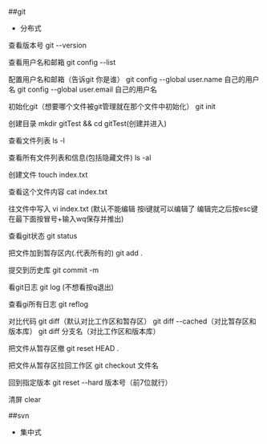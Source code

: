 ##git
- 分布式

查看版本号
git --version

查看用户名和邮箱
git config --list

配置用户名和邮箱（告诉git 你是谁）
git config --global user.name 自己的用户名
git config --global user.email 自己的用户名

初始化git（想要哪个文件被git管理就在那个文件中初始化） 
git init 

创建目录
mkdir gitTest && cd gitTest(创建并进入)

查看文件列表
ls -l

查看所有文件列表和信息(包括隐藏文件)
ls -al

创建文件
touch index.txt

查看这个文件内容
cat index.txt

往文件中写入
vi index.txt
(默认不能编辑 按i键就可以编辑了 编辑完之后按esc键 在最下面按冒号+输入wq保存并推出)

查看git状态
git status

把文件加到暂存区内(.代表所有的)
git add .

提交到历史库
git commit -m

看git日志
git log
(不想看按q退出)

查看gi所有日志 
git reflog

对比代码
git diff（默认对比工作区和暂存区）
git diff --cached（对比暂存区和版本库）
git diff 分支名（对比工作区和版本库）

把文件从暂存区撤
git reset HEAD .

把文件从暂存区拉回工作区
git checkout 文件名

回到指定版本
git reset --hard 版本号（前7位就行）


清屏
clear

##svn
- 集中式
